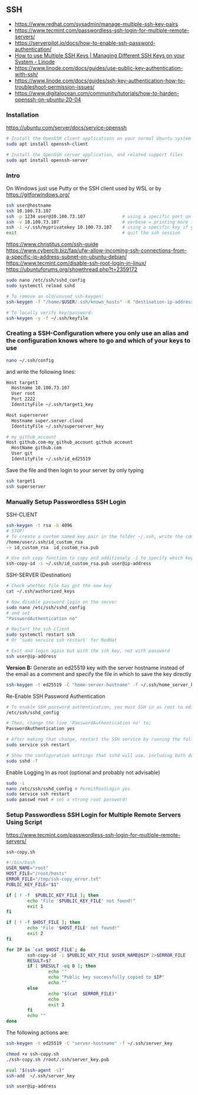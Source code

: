 ## SSH

- https://www.redhat.com/sysadmin/manage-multiple-ssh-key-pairs
- https://www.tecmint.com/passwordless-ssh-login-for-multiple-remote-servers/
- https://serverpilot.io/docs/how-to-enable-ssh-password-authentication/
- [How to use Multiple SSH Keys | Managing Different SSH Keys on your System - Linode](https://youtu.be/pE3EuiyShoM)
- https://www.linode.com/docs/guides/use-public-key-authentication-with-ssh/
- https://www.linode.com/docs/guides/ssh-key-authentication-how-to-troubleshoot-permission-issues/
- https://www.digitalocean.com/community/tutorials/how-to-harden-openssh-on-ubuntu-20-04

### Installation
https://ubuntu.com/server/docs/service-openssh  
```bash
# Install the OpenSSH client applications on your normal Ubuntu system
sudo apt install openssh-client

# Install the OpenSSH server application, and related support files
sudo apt install openssh-server
```


### Intro
On Windows just use Putty or the SSH client used by WSL or by https://gitforwindows.org/  
```bash
ssh user@hostname
ssh 10.100.73.107
ssh -p 1234 user@10.100.73.107              # using a specific port on the target machine
ssh -v 10.100.73.107                        # verbose = printing more information
ssh -i ~/.ssh/myprivatekey 10.100.73.107    # using a specific key if you got more than one
exit                                        # quit the ssh session
```

https://www.christitus.com/ssh-guide  
https://www.cyberciti.biz/faq/ufw-allow-incoming-ssh-connections-from-a-specific-ip-address-subnet-on-ubuntu-debian/  
https://www.tecmint.com/disable-ssh-root-login-in-linux/  
https://ubuntuforums.org/showthread.php?t=2359172  
```bash
sudo nano /etc/ssh/sshd_config
sudo systemctl reload sshd

# To remove an old/unused ssh-keygen:
ssh-keygen -f "/home/$USER/.ssh/known_hosts" -R "destination-ip-address"

# To locally verify key/password:
ssh-keygen -y -f ~/.ssh/keyfile
```

### Creating a SSH-Configuration where you only use an alias and the configuration knows where to go and which of your keys to use
```bash
nano ~/.ssh/config
```
and write the following lines:
```bash
Host target1
  Hostname 10.100.73.107
  User root
  Port 2222
  IdentityFile ~/.ssh/target1_key

Host superserver
  Hostname super.server.cloud
  IdentityFile ~/.ssh/superserver_key

# my_github_account
Host github.com-my_github_account github account
  HostName github.com
  User git
  IdentityFile ~/.ssh/id_ed25519
```

Save the file and then login to your server by only typing
```bash
ssh target1
ssh superserver
```

### Manually Setup Passwordless SSH Login

SSH-CLIENT  
```bash
ssh-keygen -t rsa -b 4096
# STOP!
# To create a custom named key pair in the folder ~/.ssh, write the complete path:
/home/user/.ssh/id_custom_rsa
-> id_custom_rsa  id_custom_rsa.pub

# Use ssh copy function to copy and additionaly -i to specify which key to copy (password login still needs to be enabled ofcourse)
ssh-copy-id -i ~/.ssh/id_custom_rsa.pub user@ip-address
```

SSH-SERVER (Destination)  
```bash
# Check whether file has got the new key
cat ~/.ssh/authorized_keys

# Now disable password login on the server
sudo nano /etc/ssh/sshd_config
# and set
"PasswordAuthentication no"

# Restart the ssh client
sudo systemctl restart ssh
# Or 'sudo service ssh restart' for RedHat

# Exit and login again but with the ssh_key, not with password
ssh user@ip-address
```

**Version B:** Generate an ed25519 key with the server hostname instead of the email as a comment and specify the file in which to save the key directly  
```bash
ssh-keygen -t ed25519 -C "home-server-hostname" -f ~/.ssh/home_server_key
```

Re-Enable SSH Password Authentication  
```bash
# To enable SSH password authentication, you must SSH in as root to edit this file:
/etc/ssh/sshd_config

# Then, change the line 'PasswordAuthentication no' to:
PasswordAuthentication yes

# After making that change, restart the SSH service by running the following command as root:
sudo service ssh restart

# Show the configuration settings that sshd will use, including both default settings and those specified in the configuration files (like /etc/ssh/sshd_config):
sudo sshd -T
```

Enable Logging In as root (optional and probably not advisable)  
```bash
sudo -i
nano /etc/ssh/sshd_config # PermitRootLogin yes
sudo service ssh restart
sudo passwd root # set a strong root password!
```

### Setup Passwordless SSH Login for Multiple Remote Servers Using Script
https://www.tecmint.com/passwordless-ssh-login-for-multiple-remote-servers/

`ssh-copy.sh`
```bash
#!/bin/bash
USER_NAME="root"
HOST_FILE="/root/hosts"
ERROR_FILE="/tmp/ssh-copy_error.txt"
PUBLIC_KEY_FILE="$1"

if [ ! -f  $PUBLIC_KEY_FILE ]; then
        echo "File '$PUBLIC_KEY_FILE' not found!"
        exit 1
fi

if [ ! -f $HOST_FILE ]; then
        echo "File '$HOST_FILE' not found!"
        exit 2
fi

for IP in `cat $HOST_FILE`; do
        ssh-copy-id -i $PUBLIC_KEY_FILE $USER_NAME@$IP 2>$ERROR_FILE
        RESULT=$?
        if [ $RESULT -eq 0 ]; then
                echo ""
                echo "Public key successfully copied to $IP"
                echo ""
        else
                echo "$(cat  $ERROR_FILE)"
                echo 
                exit 3
        fi
        echo ""
done
```
The following actions are:  
```bash
ssh-keygen -t ed25519 -C "server-hostname" -f ~/.ssh/server_key

chmod +x ssh-copy.sh
./ssh-copy.sh /root/.ssh/server_key.pub

eval "$(ssh-agent -s)"
ssh-add  ~/.ssh/server_key

ssh user@ip-address
```
